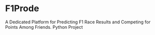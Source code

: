 # F1Prode
A Dedicated Platform for Predicting F1 Race Results and Competing for Points Among Friends. Python Project
